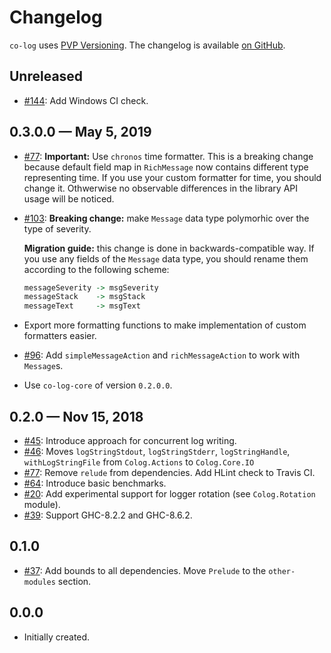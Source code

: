 # Changelog

`co-log` uses [PVP Versioning][1].
The changelog is available [on GitHub][2].

## Unreleased

* [#144](https://github.com/kowainik/co-log/issues/144):
  Add Windows CI check.

## 0.3.0.0 — May 5, 2019

* [#77](https://github.com/kowainik/co-log/issues/77):
  **Important:** Use `chronos` time formatter. This is a breaking change because
  default field map in `RichMessage` now contains different type representing
  time. If you use your custom formatter for time, you should change it.
  Othwerwise no observable differences in the library API usage will be noticed.
* [#103](https://github.com/kowainik/co-log/issues/103):
  **Breaking change:** make `Message` data type polymorhic over the type of severity.

  **Migration guide:** this change is done in backwards-compatible way. If you
  use any fields of the `Message` data type, you should rename them according to
  the following scheme:
  ```haskell
  messageSeverity -> msgSeverity
  messageStack    -> msgStack
  messageText     -> msgText
  ```
* Export more formatting functions to make implementation of custom formatters easier.
* [#96](https://github.com/kowainik/co-log/issues/96):
  Add `simpleMessageAction` and `richMessageAction` to work with `Message`s.
* Use `co-log-core` of version `0.2.0.0`.

## 0.2.0 — Nov 15, 2018

* [#45](https://github.com/kowainik/co-log/issues/45):
  Introduce approach for concurrent log writing.
* [#46](https://github.com/kowainik/co-log/issues/46):
  Moves `logStringStdout`, `logStringStderr`, `logStringHandle`,
  `withLogStringFile` from `Colog.Actions` to `Colog.Core.IO`
* [#77](https://github.com/kowainik/co-log/issues/77):
  Remove `relude` from dependencies.
  Add HLint check to Travis CI.
* [#64](https://github.com/kowainik/co-log/issues/64):
  Introduce basic benchmarks.
* [#20](https://github.com/kowainik/co-log/issues/20):
  Add experimental support for logger rotation (see `Colog.Rotation` module).
* [#39](https://github.com/kowainik/co-log/issues/39):
  Support GHC-8.2.2 and GHC-8.6.2.

## 0.1.0

* [#37](https://github.com/kowainik/co-log/issues/37):
  Add bounds to all dependencies. Move `Prelude` to the
  `other-modules` section.

## 0.0.0

* Initially created.

[1]: https://pvp.haskell.org
[2]: https://github.com/kowainik/co-log/releases
